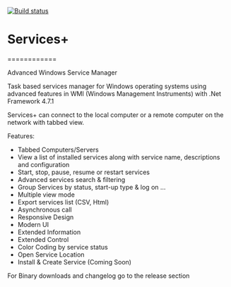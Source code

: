 [![Build status](https://github.com/fakoua/ServicesPlus/workflows/Windows%20CI/badge.svg)](https://github.com/fakoua/ServicesPlus/actions)

# Services+
============

Advanced Windows Service Manager

Task based services manager for Windows operating systems using advanced features in WMI (Windows Management Instruments) with .Net Framework 4.7.1

Services+ can connect to the local computer or a remote computer on the network with tabbed view.

Features:

* Tabbed Computers/Servers
* View a list of installed services along with service name, descriptions and configuration
* Start, stop, pause, resume or restart services
* Advanced services search & filtering
* Group Services by status, start-up type & log on ...
* Multiple view mode
* Export services list (CSV, Html)
* Asynchronous call
* Responsive Design
* Modern UI
* Extended Information
* Extended Control
* Color Coding by service status
* Open Service Location
* Install & Create Service (Coming Soon)

For Binary downloads and changelog go to the release section
